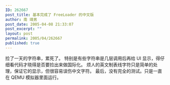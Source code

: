 ```yaml
---
ID: 262667
post_title: 基本完成了 FreeLoader 的中文版
author: 南 靖男
post_date: 2005-04-08 21:33:07
post_excerpt: ""
layout: post
permalink: 2005/04/262667
published: true
---
```

捡了一天的字符串，累死了。
特别是有些字符串是几层调用后再给 UI 显示，得仔细看代码才晓得是否要捡出来做国际化。
烦人的英文制表线字符只是简单的处理，保证它的显示，但很容易误伤中文字符。
最后，没有完全的测试。只是一直在 QEMU 模拟器里面运行。